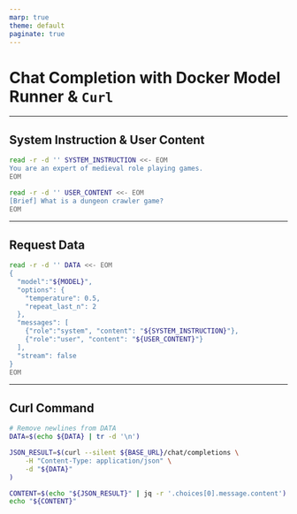 ```yaml
---
marp: true
theme: default
paginate: true
---
```

# Chat Completion with Docker Model Runner & **`Curl`**

---
## System Instruction & User Content

```bash
read -r -d '' SYSTEM_INSTRUCTION <<- EOM
You are an expert of medieval role playing games. 
EOM

read -r -d '' USER_CONTENT <<- EOM
[Brief] What is a dungeon crawler game?
EOM
```
---
## Request Data

```bash
read -r -d '' DATA <<- EOM
{
  "model":"${MODEL}",
  "options": {
    "temperature": 0.5,
    "repeat_last_n": 2
  },
  "messages": [
    {"role":"system", "content": "${SYSTEM_INSTRUCTION}"},
    {"role":"user", "content": "${USER_CONTENT}"}
  ],
  "stream": false
}
EOM
```
---
## Curl Command

```bash
# Remove newlines from DATA 
DATA=$(echo ${DATA} | tr -d '\n')

JSON_RESULT=$(curl --silent ${BASE_URL}/chat/completions \
    -H "Content-Type: application/json" \
    -d "${DATA}"
)

CONTENT=$(echo "${JSON_RESULT}" | jq -r '.choices[0].message.content')
echo "${CONTENT}"
```
